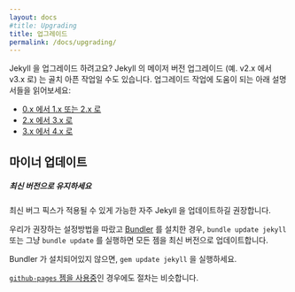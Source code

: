 ```yaml
---
layout: docs
#title: Upgrading
title: 업그레이드
permalink: /docs/upgrading/
---
```


<!--
Upgrading from an older version of Jekyll? Upgrading to a new major version of
Jekyll (e.g. from v2.x to v3.x) may cause some headaches. Take the following
guides to aid your upgrade:
-->
Jekyll 을 업그레이드 하려고요? Jekyll 의 메이저 버전 업그레이드
(예. v2.x 에서 v3.x 로) 는 골치 아픈 작업일 수도 있습니다.
업그레이드 작업에 도움이 되는 아래 설명서들을 읽어보세요:

<!--
- [From 0.x to 1.x and 2.x](/docs/upgrading/0-to-2/)
- [From 2.x to 3.x](/docs/upgrading/2-to-3/)
- [From 3.x to 4.x](/docs/upgrading/3-to-4/)
-->
- [0.x 에서 1.x 또는 2.x 로](/docs/upgrading/0-to-2/)
- [2.x 에서 3.x 로](/docs/upgrading/2-to-3/)
- [3.x 에서 4.x 로](/docs/upgrading/3-to-4/)

<!--
## Minor updates
-->
## 마이너 업데이트

<div class="note">
<!--
  <h5>Stay Up to Date</h5>
  <p>We recommend you update Jekyll as often as possible to benefit from
  the latest bug fixes.
  </p>
-->
  <h5>최신 버전으로 유지하세요</h5>
  <p>최신 버그 픽스가 적용될 수 있게 가능한 자주 Jekyll 을 업데이트하길
  권장합니다.
  </p>
</div>

<!--
If you followed our setup recommendations and installed [Bundler](http://bundler.io/), run `bundle update jekyll` or simply `bundle update` and all your gems will
update to the latest versions.
-->
우리가 권장하는 설정방법을 따랐고 [Bundler](http://bundler.io) 를 설치한 경우, `bundle update jekyll` 또는 그냥 `bundle update` 를 실행하면 모든 젬을
최신 버전으로 업데이트합니다.

<!--
If you don't have Bundler installed, run `gem update jekyll`.
-->
Bundler 가 설치되어있지 않으면, `gem update jekyll` 을 실행하세요.

<!--
The procedure is similar [if you use the `github-pages`
gem](https://help.github.com/articles/setting-up-your-github-pages-site-locally-with-jekyll/#keeping-your-site-up-to-date-with-the-github-pages-gem).
-->
[`github-pages` 젬을 사용중](https://help.github.com/articles/setting-up-your-github-pages-site-locally-with-jekyll/#keeping-your-site-up-to-date-with-the-github-pages-gem)인
경우에도 절차는 비슷합니다.

